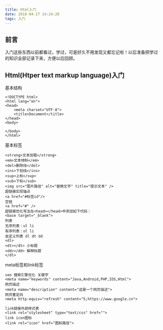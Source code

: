 ```yaml
---
title: Html入门
date: 2018-04-27 14:24:20
tags: 入门
---
```


## 前言
入门这些东西以前都看过，学过，可是好久不用发现又都忘记啦！以后准备把学过的知识全部记录下来，方便以后回顾。
## Html(Htper text markup language)入门
基本结构
```
<!DOCTYPE html>
<html lang="en">
<head>
	<meta charset="UTF-8">
	<title>Document</title>
</head>
<body>

</body>
</html>
```
基本标签
```
<strong>文本加粗</strong>
<em>文本倾斜</em>
<del>删除线</del>
<ins>下划线</ins>
<sup>上标</sup>
<sub>下标</sub>
<img src="图片路径" alt="替换文字" title="提示文本" />
超链接实现锚点
<a href="#标签id"/>
空链
<a href="#" />
超链接优化写法在<head></head>中添加如下代码：
<base target="_blank">
列表
无序列表：ul li
有序列表：ol li
自定义列表 dl dt dd
<dl>
<dt></dt> 小标题
<dd></dd> 解释标题
</dl>
```
meta标签和link标签
```
seo 搜索引擎优化 关键字
<meta name="keywords" content="Java,Android,PHP,IOS,Html">
网页描述
<meta name="description" content="这是一个网页描述">
网页重定向
<meta http-equiv="refresh" content="5;https://www.google.cn">

link链接外部样式表
<link rel="stylesheet" type="text/css" href="">
link icon图标
<link rel="icon" href="图标路径">
```
